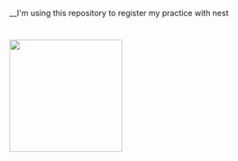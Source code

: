 __I'm using this repository to register my practice with nest
#
<img src="https://symbols.getvecta.com/stencil_89/36_nestjs.3997c99dfe.png" width="200"/>


